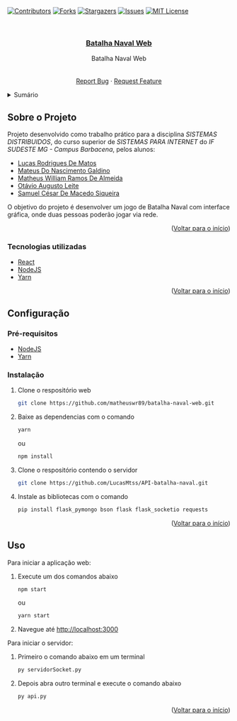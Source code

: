<!-- Improved compatibility of Voltar para o início link: See: https://github.com/othneildrew/Best-README-Template/pull/73 -->

<a id="readme-top"></a>

[![Contributors][contributors-shield]][contributors-url]
[![Forks][forks-shield]][forks-url]
[![Stargazers][stars-shield]][stars-url]
[![Issues][issues-shield]][issues-url]
[![MIT License][license-shield]][license-url]

<!-- PROJECT LOGO -->
<br />
<div align="center">
  <a href="https://github.com/matheuswr89/batalha-naval-web">
    <h3 align="center">Batalha Naval Web
  </a>
</h3>

  <p align="center">
    Batalha Naval Web
    <br />
    <br />
    <br />
    <a href="https://github.com/matheuswr89/batalha-naval-web/issues">Report Bug</a>
    ·
    <a href="https://github.com/matheuswr89/batalha-naval-web/issues">Request Feature</a>
  </p>
</div>

<!-- TABLE OF CONTENTS -->
<details>
  <summary>Sumário</summary>
  <ol>
    <li>
      <a href="#sobre-o-projeto">Sobre o Projeto</a>
      <ul>
        <li><a href="#tecnologias-utilizadas">Tecnologias utilizadas</a></li>
      </ul>
    </li>
    <li>
      <a href="#configuração">Configuração</a>
      <ul>
        <li><a href="#pré-requisitos">Pré-requisitos</a></li>
        <li><a href="#instalação">Instalação</a></li>
      </ul>
    </li>
    <li><a href="#uso">Uso</a></li>
    <!-- <li><a href="#contact">Contato</a></li> -->
  </ol>
</details>

<!-- ABOUT THE PROJECT -->

## Sobre o Projeto

Projeto desenvolvido como trabalho prático para a disciplina _SISTEMAS DISTRIBUIDOS_, do curso superior de _SISTEMAS PARA INTERNET_ do _IF SUDESTE MG - Campus Barbacena_, pelos alunos:

- [Lucas Rodrigues De Matos](https://github.com/LucasMtss)
- [Mateus Do Nascimento Galdino](https://github.com/MateusGhaldino)
- [Matheus William Ramos De Almeida](https://github.com/matheuswr89)
- [Otávio Augusto Leite](https://github.com/OtavioAL)
- [Samuel César De Macedo Siqueira](https://github.com/samuelcms)

O objetivo do projeto é desenvolver um jogo de Batalha Naval com interface gráfica, onde duas pessoas poderão jogar via rede.

<p align="right">(<a href="#readme-top">Voltar para o início</a>)</p>

### Tecnologias utilizadas

- [React](https://pt-br.reactjs.org/)
- [NodeJS](https://nodejs.org/en/download/)
- [Yarn](https://classic.yarnpkg.com/lang/en/docs/install)

<p align="right">(<a href="#readme-top">Voltar para o início</a>)</p>

<!-- GETTING STARTED -->

## Configuração

### Pré-requisitos

- [NodeJS](https://nodejs.org/en/download/)
- [Yarn](https://classic.yarnpkg.com/lang/en/docs/install)

### Instalação

1. Clone o respositório web
   ```sh
   git clone https://github.com/matheuswr89/batalha-naval-web.git
   ```
2. Baixe as dependencias com o comando

   ```sh
   yarn
   ```

   ou

   ```sh
   npm install
   ```

3. Clone o respositório contendo o servidor

   ```sh
   git clone https://github.com/LucasMtss/API-batalha-naval.git
   ```

4. Instale as bibliotecas com o comando
   ```sh
   pip install flask_pymongo bson flask flask_socketio requests
   ```

<p align="right">(<a href="#readme-top">Voltar para o início</a>)</p>

<!-- USAGE -->

## Uso

Para iniciar a aplicação web:

1. Execute um dos comandos abaixo

   ```sh
   npm start
   ```

   ou

   ```sh
   yarn start
   ```

2. Navegue até [http://localhost:3000](http://localhost:3000)

Para iniciar o servidor:

1. Primeiro o comando abaixo em um terminal

   ```sh
   py servidorSocket.py
   ```

2. Depois abra outro terminal e execute o comando abaixo

   ```sh
   py api.py
   ```

<p align="right">(<a href="#readme-top">Voltar para o início</a>)</p>

[contributors-shield]: https://img.shields.io/github/contributors/matheuswr89/batalha-naval-web.svg?style=for-the-badge
[contributors-url]: https://github.com/matheuswr89/batalha-naval-web/graphs/contributors
[forks-shield]: https://img.shields.io/github/forks/matheuswr89/batalha-naval-web.svg?style=for-the-badge
[forks-url]: https://github.com/matheuswr89/batalha-naval-web/network/members
[stars-shield]: https://img.shields.io/github/stars/matheuswr89/batalha-naval-web.svg?style=for-the-badge
[stars-url]: https://github.com/matheuswr89/batalha-naval-web/stargazers
[issues-shield]: https://img.shields.io/github/issues/matheuswr89/batalha-naval-web.svg?style=for-the-badge
[issues-url]: https://github.com/matheuswr89/batalha-naval-web/issues
[license-shield]: https://img.shields.io/github/license/matheuswr89/batalha-naval-web.svg?style=for-the-badge
[license-url]: https://github.com/matheuswr89/batalha-naval-web/blob/master/LICENSE.txt
